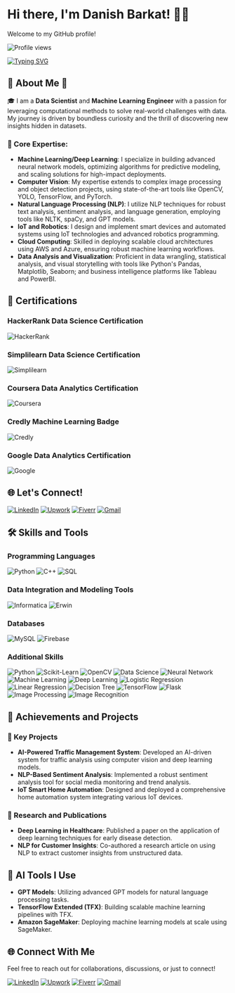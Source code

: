 # Hi there, I'm Danish Barkat! 👋🚀

Welcome to my GitHub profile!

![Profile views](https://github.com/Dan-445)

[![Typing SVG](https://readme-typing-svg.herokuapp.com?lines=Data+Scientist+%26+MLOps+Engineer;Experienced+in+AWS+Machine+Learning;Deep+Learning+Specialist;Always+learning+new+things&center=true&width=500&height=50)](https://github.com/Dan-445/Dan-445/)

## 🌟 About Me 🌟

🎓 I am a **Data Scientist** and **Machine Learning Engineer** with a passion for leveraging computational methods to solve real-world challenges with data. My journey is driven by boundless curiosity and the thrill of discovering new insights hidden in datasets.

### 🚀 Core Expertise:
- **Machine Learning/Deep Learning**: I specialize in building advanced neural network models, optimizing algorithms for predictive modeling, and scaling solutions for high-impact deployments.
- **Computer Vision**: My expertise extends to complex image processing and object detection projects, using state-of-the-art tools like OpenCV, YOLO, TensorFlow, and PyTorch.
- **Natural Language Processing (NLP)**: I utilize NLP techniques for robust text analysis, sentiment analysis, and language generation, employing tools like NLTK, spaCy, and GPT models.
- **IoT and Robotics**: I design and implement smart devices and automated systems using IoT technologies and advanced robotics programming.
- **Cloud Computing**: Skilled in deploying scalable cloud architectures using AWS and Azure, ensuring robust machine learning workflows.
- **Data Analysis and Visualization**: Proficient in data wrangling, statistical analysis, and visual storytelling with tools like Python's Pandas, Matplotlib, Seaborn; and business intelligence platforms like Tableau and PowerBI.

## 🏅 Certifications

### HackerRank Data Science Certification
![HackerRank](https://hrcdn.net/fcore/assets/brand/logo-new-white-green-a5cb16e0ae.svg)

### Simplilearn Data Science Certification
![Simplilearn](https://www.simplilearn.com/ice9/assets/skillup-logo-new.svgz)

### Coursera Data Analytics Certification
![Coursera](https://miro.medium.com/v2/resize:fit:1400/1*ErQpF8e8pDOZSlxZBDdt_Q.png)

### Credly Machine Learning Badge
![Credly](https://img.icons8.com/color/48/000000/credly.png)

### Google Data Analytics Certification
![Google](https://img.icons8.com/color/48/000000/google-logo.png)

## 🌐 Let's Connect!

[![LinkedIn](https://img.icons8.com/color/48/000000/linkedin-circled--v3.gif)](https://www.linkedin.com/in/danish-barkat)
[![Upwork](https://img.icons8.com/color/48/000000/upwork.png)](https://www.upwork.com/freelancers/~01a9a00afda63ff8cf)
[![Fiverr](https://img.icons8.com/color/48/000000/fiverr.png)](https://www.fiverr.com/grayorb)
[![Gmail](https://img.icons8.com/fluency/48/000000/gmail-new.png)](mailto:barkatdanish44@gmail.com)

## 🛠️ Skills and Tools

### Programming Languages
![Python](https://img.shields.io/badge/Python-%233776AB.svg?style=for-the-badge&logo=python&logoColor=white)
![C++](https://img.shields.io/badge/C++-%2300599C.svg?style=for-the-badge&logo=cplusplus&logoColor=white)
![SQL](https://img.shields.io/badge/SQL-%2300f.svg?style=for-the-badge&logo=mysql&logoColor=white)

### Data Integration and Modeling Tools
![Informatica](https://img.shields.io/badge/Informatica-%23FFCA28.svg?style=for-the-badge&logo=informatica&logoColor=black)
![Erwin](https://img.shields.io/badge/Erwin-%23FFCA28.svg?style=for-the-badge&logo=erwin&logoColor=black)

### Databases
![MySQL](https://img.shields.io/badge/MySQL-%234479A1.svg?style=for-the-badge&logo=mysql&logoColor=white)
![Firebase](https://img.shields.io/badge/Firebase-%23FFCA28.svg?style=for-the-badge&logo=firebase&logoColor=black)

### Additional Skills
![Python](https://img.shields.io/badge/Python-%233776AB.svg?style=for-the-badge&logo=python&logoColor=white)
![Scikit-Learn](https://img.shields.io/badge/Scikit--Learn-%23F7931E.svg?style=for-the-badge&logo=scikit-learn&logoColor=white)
![OpenCV](https://img.shields.io/badge/OpenCV-%235C3EE8.svg?style=for-the-badge&logo=opencv&logoColor=white)
![Data Science](https://img.shields.io/badge/Data%20Science-%233776AB.svg?style=for-the-badge&logo=datascience&logoColor=white)
![Neural Network](https://img.shields.io/badge/Neural%20Network-%233776AB.svg?style=for-the-badge&logo=neuralnetwork&logoColor=white)
![Machine Learning](https://img.shields.io/badge/Machine%20Learning-%2300C853.svg?style=for-the-badge&logo=machinelearning&logoColor=white)
![Deep Learning](https://img.shields.io/badge/Deep%20Learning-%2300C853.svg?style=for-the-badge&logo=deeplearning&logoColor=white)
![Logistic Regression](https://img.shields.io/badge/Logistic%20Regression-%233776AB.svg?style=for-the-badge&logo=logisticregression&logoColor=white)
![Linear Regression](https://img.shields.io/badge/Linear%20Regression-%233776AB.svg?style=for-the-badge&logo=linearregression&logoColor=white)
![Decision Tree](https://img.shields.io/badge/Decision%20Tree-%233776AB.svg?style=for-the-badge&logo=decisiontree&logoColor=white)
![TensorFlow](https://img.shields.io/badge/TensorFlow-%23FF6F00.svg?style=for-the-badge&logo=tensorflow&logoColor=white)
![Flask](https://img.shields.io/badge/Flask-%23000.svg?style=for-the-badge&logo=flask&logoColor=white)
![Image Processing](https://img.shields.io/badge/Image%20Processing-%235C3EE8.svg?style=for-the-badge&logo=imageprocessing&logoColor=white)
![Image Recognition](https://img.shields.io/badge/Image%20Recognition-%235C3EE8.svg?style=for-the-badge&logo=imagerecognition&logoColor=white)

## 🌟 Achievements and Projects

### 🚀 Key Projects
- **AI-Powered Traffic Management System**: Developed an AI-driven system for traffic analysis using computer vision and deep learning models.
- **NLP-Based Sentiment Analysis**: Implemented a robust sentiment analysis tool for social media monitoring and trend analysis.
- **IoT Smart Home Automation**: Designed and deployed a comprehensive home automation system integrating various IoT devices.

### 🌟 Research and Publications
- **Deep Learning in Healthcare**: Published a paper on the application of deep learning techniques for early disease detection.
- **NLP for Customer Insights**: Co-authored a research article on using NLP to extract customer insights from unstructured data.

## 🧠 AI Tools I Use
- **GPT Models**: Utilizing advanced GPT models for natural language processing tasks.
- **TensorFlow Extended (TFX)**: Building scalable machine learning pipelines with TFX.
- **Amazon SageMaker**: Deploying machine learning models at scale using SageMaker.

## 🌐 Connect With Me
Feel free to reach out for collaborations, discussions, or just to connect!

[![LinkedIn](https://img.icons8.com/color/48/000000/linkedin-circled--v3.gif)](https://www.linkedin.com/in/danish-barkat)
[![Upwork](https://img.icons8.com/color/48/000000/upwork.png)](https://www.upwork.com/freelancers/~01a9a00afda63ff8cf)
[![Fiverr](https://img.icons8.com/color/48/000000/fiverr.png)](https://www.fiverr.com/grayorb)
[![Gmail](https://img.icons8.com/fluency/48/000000/gmail-new.png)](mailto:barkatdanish44@gmail.com)

